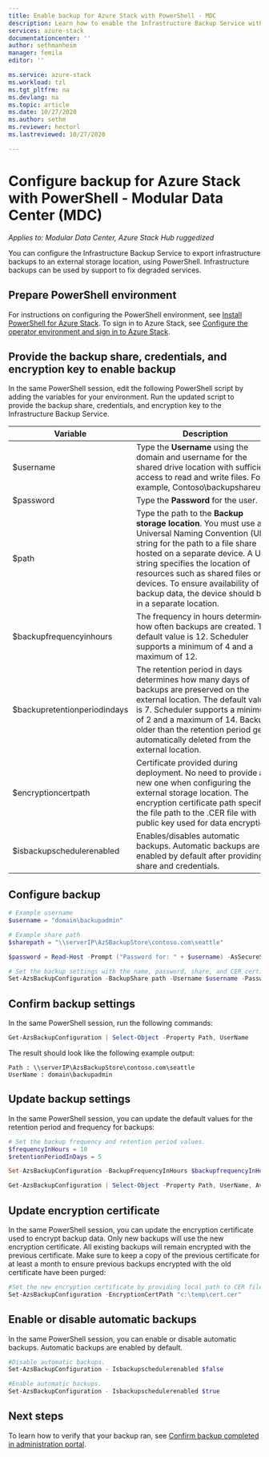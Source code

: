 ```yaml
---
title: Enable backup for Azure Stack with PowerShell - MDC
description: Learn how to enable the Infrastructure Backup Service with PowerShell so that Azure Stack can be restored if there's a failure. For a Modular Data Center (MDC).
services: azure-stack
documentationcenter: ''
author: sethmanheim
manager: femila
editor: ''

ms.service: azure-stack
ms.workload: tzl
ms.tgt_pltfrm: na
ms.devlang: na
ms.topic: article
ms.date: 10/27/2020
ms.author: sethm
ms.reviewer: hectorl
ms.lastreviewed: 10/27/2020

---
```


# Configure backup for Azure Stack with PowerShell - Modular Data Center (MDC)

*Applies to: Modular Data Center, Azure Stack Hub ruggedized*

You can configure the Infrastructure Backup Service to export infrastructure backups to an external storage location, using PowerShell. Infrastructure backups can be used by support to fix degraded services.

## Prepare PowerShell environment

For instructions on configuring the PowerShell environment, see [Install PowerShell for Azure Stack](../../operator/powershell-install-az-module.md). To sign in to Azure Stack, see [Configure the operator environment and sign in to Azure Stack](../../operator/azure-stack-powershell-configure-admin.md).

## Provide the backup share, credentials, and encryption key to enable backup

In the same PowerShell session, edit the following PowerShell script by adding the variables for your environment. Run the updated script to provide the backup share, credentials, and encryption key to the Infrastructure Backup Service.

|Variable  |Description  |
|---------|---------|
|$username     | Type the **Username** using the domain and username for the shared drive location with sufficient access to read and write files. For example, Contoso\\backupshareuser.        |
|$password     | Type the **Password** for the user.        |
|$path     | Type the path to the **Backup storage location**. You must use a Universal Naming Convention (UNC) string for the path to a file share hosted on a separate device. A UNC string specifies the location of resources such as shared files or devices. To ensure availability of the backup data, the device should be in a separate location.        |
|$backupfrequencyinhours     | The frequency in hours determines how often backups are created. The default value is 12. Scheduler supports a minimum of 4 and a maximum of 12.        |
|$backupretentionperiodindays     | The retention period in days determines how many days of backups are preserved on the external location. The default value is 7. Scheduler supports a minimum of 2 and a maximum of 14. Backups older than the retention period get automatically deleted from the external location.        |
|$encryptioncertpath     | Certificate provided during deployment. No need to provide a new one when configuring the external storage location. The encryption certificate path specifies the file path to the .CER file with public key used for data encryption.        |
|$isbackupschedulerenabled     | Enables/disables automatic backups. Automatic backups are enabled by default after providing share and credentials.        |

## Configure backup

```powershell
# Example username
$username = "domain\backupadmin"

# Example share path
$sharepath = "\\serverIP\AzSBackupStore\contoso.com\seattle"

$password = Read-Host -Prompt ("Password for: " + $username) -AsSecureString

# Set the backup settings with the name, password, share, and CER certificate file.
Set-AzsBackupConfiguration -BackupShare path -Username $username -Password $password
```

## Confirm backup settings

In the same PowerShell session, run the following commands:

```powershell
Get-AzsBackupConfiguration | Select-Object -Property Path, UserName
```

The result should look like the following example output:

```shell
Path : \\serverIP\AzsBackupStore\contoso.com\seattle
UserName : domain\backupadmin
```

## Update backup settings

In the same PowerShell session, you can update the default values for the retention period and frequency for backups:

```powershell
# Set the backup frequency and retention period values.
$frequencyInHours = 10
$retentionPeriodInDays = 5

Set-AzsBackupConfiguration -BackupFrequencyInHours $backupfrequencyInHours -BackupRetentionPeriodInDays $backupretentionPeriodInDays

Get-AzsBackupConfiguration | Select-Object -Property Path, UserName, AvailableCapacity, BackupFrequencyInHours, BackupRetentionPeriodInDays
```

## Update encryption certificate

In the same PowerShell session, you can update the encryption certificate used to encrypt backup data. Only new backups will use the new encryption certificate. All existing backups will remain encrypted with the previous certificate. Make sure to keep a copy of the previous certificate for at least a month to ensure previous backups encrypted with the old certificate have been purged:

```powershell
#Set the new encryption certificate by providing local path to CER file.
Set-AzsBackupConfiguration -EncryptionCertPath "c:\temp\cert.cer"
```

## Enable or disable automatic backups

In the same PowerShell session, you can enable or disable automatic backups. Automatic backups are enabled by default.

```powershell
#Disable automatic backups.
Set-AzsBackupConfiguration - Isbackupschedulerenabled $false

#Enable automatic backups.
Set-AzsBackupConfiguration - Isbackupschedulerenabled $true
```

## Next steps

To learn how to verify that your backup ran, see [Confirm backup completed in administration portal](../../operator/azure-stack-backup-back-up-azure-stack.md).
